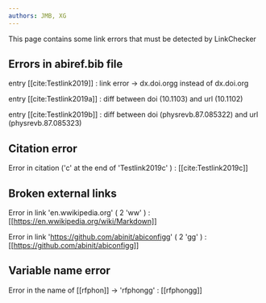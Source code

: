 ```yaml
---
authors: JMB, XG
---
```


This page contains some link errors that must be detected by LinkChecker

## Errors in abiref.bib file 

entry [[cite:Testlink2019]] : link error ->  dx.doi.orgg instead of dx.doi.org

entry [[cite:Testlink2019a]] : diff between doi (10.1103) and url (10.1102) 

entry [[cite:Testlink2019b]] : diff between doi (physrevb.87.085322) and url (physrevb.87.085323)

## Citation error

Error in citation ('c' at the end of 'Testlink2019c' ) : [[cite:Testlink2019c]]

## Broken external links

Error in link 'en.wwikipedia.org' ( 2 'ww' ) :  [[https://en.wwikipedia.org/wiki/Markdown]]

Error in link 'https://github.com/abinit/abiconfigg' ( 2 'gg' ) : [[https://github.com/abinit/abiconfigg]]

## Variable name error

Error in the name of [[rfphon]] -> 'rfphongg'  : [[rfphongg]]
